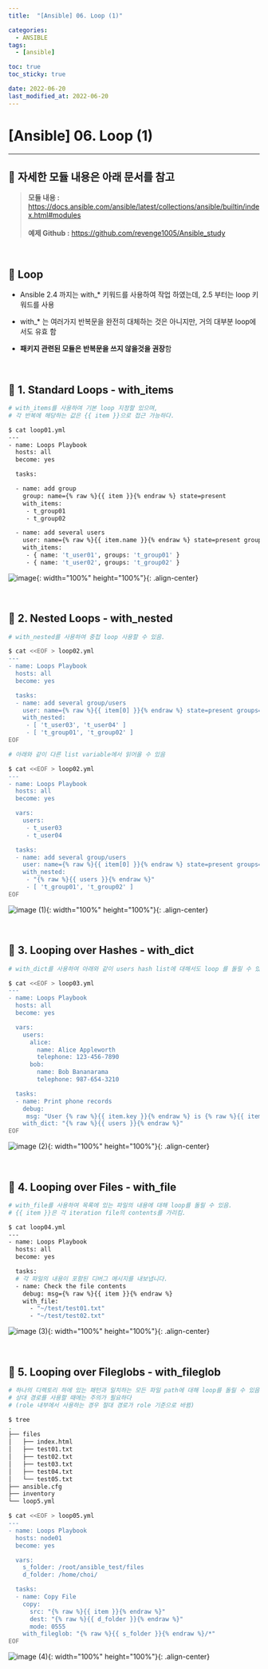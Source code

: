 ```yaml
---
title:  "[Ansible] 06. Loop (1)"

categories:
  - ANSIBLE
tags:
  - [ansible]

toc: true
toc_sticky: true

date: 2022-06-20
last_modified_at: 2022-06-20
---
```

# [Ansible] 06. Loop (1)
---

<style>
table {
    font-size: 12pt;
}
table th:first-of-type {
    width: 5%;
}
table th:nth-of-type(2) {
    width: 15%;
}
table th:nth-of-type(3) {
    width: 50%;
}
table th:nth-of-type(4) {
    width: 30%;
}
</style>

## 🔔 자세한 모듈 내용은 아래 문서를 참고

> **모듈 내용 :** <https://docs.ansible.com/ansible/latest/collections/ansible/builtin/index.html#modules><br><br>
**예제 Github :** <https://github.com/revenge1005/Ansible_study>

<br>

## 🔔 Loop

- Ansible 2.4 까지는 with_* 키워드를 사용하여 작업 하였는데, 2.5 부터는 loop 키워드를 사용

- with_* 는 여러가지 반복문을 완전히 대체하는 것은 아니지만, 거의 대부분 loop에서도 유효 함

- **패키지 관련된 모듈은 반복문을 쓰지 않을것을 권장**함

<br>

## 📜 1. Standard Loops - with_items

```bash
# with_items를 사용하여 기본 loop 지정할 있으며, 
# 각 반복에 해당하는 값은 {{ item }}으로 접근 가능하다.

$ cat loop01.yml
---
- name: Loops Playbook
  hosts: all
  become: yes

  tasks:

  - name: add group
    group: name={% raw %}{{ item }}{% endraw %} state=present
    with_items:
     - t_group01
     - t_group02

  - name: add several users
    user: name={% raw %}{{ item.name }}{% endraw %} state=present groups={% raw %}{{ item.groups }}{% endraw %}
    with_items:
     - { name: 't_user01', groups: 't_group01' }
     - { name: 't_user02', groups: 't_group02' }
```

![image](https://user-images.githubusercontent.com/42735894/223382021-7e7907a2-35c0-4662-8cc0-5355871b7a3f.png){: width="100%" height="100%"}{: .align-center}

<br>

## 📜 2. Nested Loops - with_nested

```bash
# with_nested를 사용하여 중첩 loop 사용할 수 있음.

$ cat <<EOF > loop02.yml
---
- name: Loops Playbook
  hosts: all
  become: yes

  tasks:
  - name: add several group/users
    user: name={% raw %}{{ item[0] }}{% endraw %} state=present groups={% raw %}{{ item[1] }}{% endraw %}
    with_nested:
     - [ 't_user03', 't_user04' ]
     - [ 't_group01', 't_group02' ]
EOF
```

```bash
# 아래와 같이 다른 list variable에서 읽어올 수 있음

$ cat <<EOF > loop02.yml
---
- name: Loops Playbook
  hosts: all
  become: yes

  vars:
    users:
     - t_user03
     - t_user04  

  tasks:
  - name: add several group/users
    user: name={% raw %}{{ item[0] }}{% endraw %} state=present groups={% raw %}{{ item[1] }}{% endraw %}
    with_nested:
     - "{% raw %}{{ users }}{% endraw %}"
     - [ 't_group01', 't_group02' ] 
EOF
```

![image (1)](https://user-images.githubusercontent.com/42735894/223382027-2006ae43-9ee4-47a3-83be-f5157c701791.png){: width="100%" height="100%"}{: .align-center}

<br>

## 📜 3. Looping over Hashes - with_dict

```bash
# with_dict를 사용하여 아래와 같이 users hash list에 대해서도 loop 를 돌릴 수 있음.

$ cat <<EOF > loop03.yml
---
- name: Loops Playbook
  hosts: all
  become: yes

  vars:
    users:
      alice:
        name: Alice Appleworth
        telephone: 123-456-7890
      bob:
        name: Bob Bananarama
        telephone: 987-654-3210

  tasks:
  - name: Print phone records
    debug: 
     msg: "User {% raw %}{{ item.key }}{% endraw %} is {% raw %}{{ item.value.name }}{% endraw %} ({% raw %}{{ item.value.telephone }}{% endraw %})"
    with_dict: "{% raw %}{{ users }}{% endraw %}"
EOF
```

![image (2)](https://user-images.githubusercontent.com/42735894/223382028-0369d423-609a-4d56-aa18-f511a452573a.png){: width="100%" height="100%"}{: .align-center}

<br>

## 📜 4. Looping over Files - with_file

```bash
# with_file를 사용하여 목록에 있는 파일의 내용에 대해 loop를 돌릴 수 있음. 
# {{ item }}은 각 iteration file의 contents를 가리킴.

$ cat loop04.yml
---
- name: Loops Playbook
  hosts: all
  become: yes

  tasks:
  # 각 파일의 내용이 포함된 디버그 메시지를 내보냅니다.
  - name: Check the file contents
    debug: msg={% raw %}{{ item }}{% endraw %}
    with_file:
      - "~/test/test01.txt"
      - "~/test/test02.txt"
```

![image (3)](https://user-images.githubusercontent.com/42735894/223382395-80fe505b-abc7-403e-90e2-7f2ef123f4c4.png){: width="100%" height="100%"}{: .align-center}

<br>

## 📜 5. Looping over Fileglobs - with_fileglob

```bash
# 하나의 디렉토리 하에 있는 패턴과 일치하는 모든 파일 path에 대해 loop를 돌릴 수 있음.
# 상대 경로를 사용할 때에는 주의가 필요하다
# (role 내부에서 사용하는 경우 절대 경로가 role 기준으로 바뀜)

$ tree
.
├── files
│   ├── index.html
│   ├── test01.txt
│   ├── test02.txt
│   ├── test03.txt
│   ├── test04.txt
│   └── test05.txt
├── ansible.cfg
├── inventory
└── loop5.yml

$ cat <<EOF > loop05.yml
---
- name: Loops Playbook
  hosts: node01
  become: yes

  vars:
    s_folder: /root/ansible_test/files
    d_folder: /home/choi/

  tasks:
  - name: Copy File
    copy:
      src: "{% raw %}{{ item }}{% endraw %}"
      dest: "{% raw %}{{ d_folder }}{% endraw %}"
      mode: 0555
    with_fileglob: "{% raw %}{{ s_folder }}{% endraw %}/*"
EOF
```

![image (4)](https://user-images.githubusercontent.com/42735894/223382793-322f7616-3a13-41c0-9af5-46afcbd27cb9.png){: width="100%" height="100%"}{: .align-center}

<br>